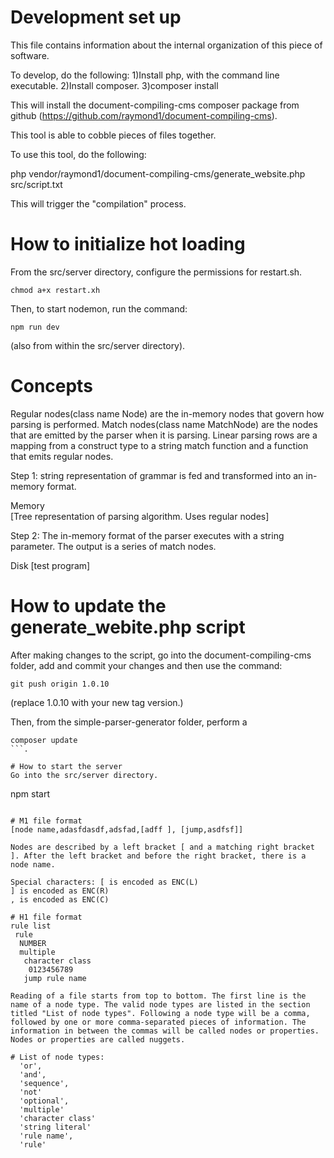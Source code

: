 # Development set up
This file contains information about the internal organization of this piece of software.

To develop, do the following:
1)Install php, with the command line executable.
2)Install composer.
3)composer install

This will install the document-compiling-cms composer package from github (https://github.com/raymond1/document-compiling-cms).

This tool is able to cobble pieces of files together.

To use this tool, do the following:

php vendor/raymond1/document-compiling-cms/generate_website.php src/script.txt

This will trigger the "compilation" process.

# How to initialize hot loading
From the src/server directory, configure the permissions for restart.sh.
```
chmod a+x restart.xh
```

Then, to start nodemon, run the command:
```
npm run dev
```
(also from within the src/server directory).


# Concepts
Regular nodes(class name Node) are the in-memory nodes that govern how parsing is performed.
Match nodes(class name MatchNode) are the nodes that are emitted by the parser when it is parsing.
Linear parsing rows are a mapping from a construct type to a string match function and a function that emits regular nodes.


Step 1: string representation of grammar is fed and transformed into an in-memory format.

Memory                             
[Tree representation of parsing algorithm. Uses regular nodes]


Step 2:
The in-memory format of the parser executes with a string parameter. The output is a series of match nodes.

Disk
[test program]

# How to update the generate_webite.php script
After making changes to the script, go into the document-compiling-cms folder, add and commit your changes and then use the command:
```
git push origin 1.0.10
```
(replace 1.0.10 with your new tag version.)

Then, from the simple-parser-generator folder, perform a
```
composer update
```.

# How to start the server
Go into the src/server directory.
```
npm start
```

# M1 file format
[node name,adasfdasdf,adsfad,[adff ], [jump,asdfsf]]

Nodes are described by a left bracket [ and a matching right bracket ]. After the left bracket and before the right bracket, there is a node name.

Special characters: [ is encoded as ENC(L)
] is encoded as ENC(R)
, is encoded as ENC(C)

# H1 file format
rule list
 rule
  NUMBER
  multiple
   character class
    0123456789
   jump rule name

Reading of a file starts from top to bottom. The first line is the name of a node type. The valid node types are listed in the section titled "List of node types". Following a node type will be a comma, followed by one or more comma-separated pieces of information. The information in between the commas will be called nodes or properties. Nodes or properties are called nuggets.

# List of node types:
  'or',
  'and',
  'sequence',
  'not'
  'optional',
  'multiple'
  'character class'
  'string literal'
  'rule name',
  'rule'
